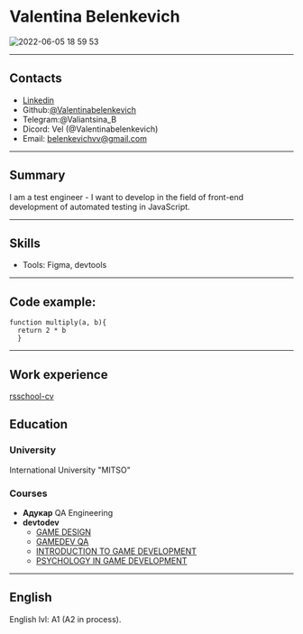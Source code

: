 # Valentina Belenkevich 
![2022-06-05 18 59 53](https://user-images.githubusercontent.com/106557308/172059361-e2b1d1e4-0baa-4a00-96d8-672ebaf5cf08.jpg)
_ _ _
## Contacts
* [Linkedin](https://www.linkedin.com/in/valiantsina-belenkevich-b647661b0/)
* Github:[@Valentinabelenkevich](https://github.com/Valentinabelenkevich)
* Telegram:@Valiantsina_B
* Dicord: Vel (@Valentinabelenkevich)
* Email: belenkevichvv@gmail.com
_ _ _

## Summary
I am a test engineer - I want to develop in the field of front-end development of automated testing in JavaScript.
_ _ _
## Skills
* Tools: Figma, devtools
_ _ _
## Code example:
```
function multiply(a, b){
  return 2 * b
  }
```
_ _ _
## Work experience
[rsschool-cv](https://github.com/Valentinabelenkevich/rsschool-cv/new/gh-pages)
## Education
### University
International University "MITSO"
### Сourses
* **Адукар** QA Engineering
* **devtodev** 
  + [GAME DESIGN](https://www.devtodev.com/education/online-course/certificate/lZ8a0al_slW2paSwPm369A)
  + [GAMEDEV QA](https://www.devtodev.com/education/online-course/certificate/g5oa0al_slW5paWzPmj7_A)
  + [INTRODUCTION TO GAME DEVELOPMENT](https://www.devtodev.com/education/online-course/certificate/hI0a0al_slW5paW3NGb09g)
  + [PSYCHOLOGY IN GAME DEVELOPMENT](https://www.devtodev.com/education/online-course/certificate/lYsa0al_slW5paK9P23x_Q)
_ _ _
## English
English lvl: A1 (A2 in process).
